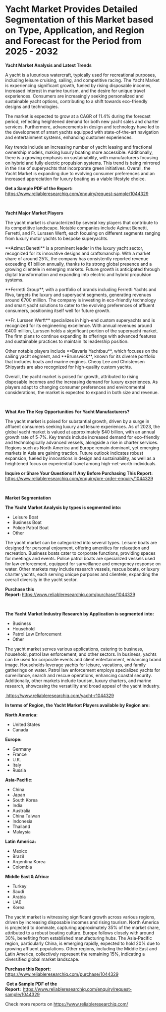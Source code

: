 <p><h1>Yacht Market Provides Detailed Segmentation of this Market based on Type, Application, and Region and Forecast for the Period from 2025 - 2032</h1></p><p><strong>Yacht Market Analysis and Latest Trends</strong></p>
<p><p>A yacht is a luxurious watercraft, typically used for recreational purposes, including leisure cruising, sailing, and competitive racing. The Yacht Market is experiencing significant growth, fueled by rising disposable incomes, increased interest in marine tourism, and the desire for unique travel experiences. Consumers are increasingly seeking personalized and sustainable yacht options, contributing to a shift towards eco-friendly designs and technologies.</p><p>The market is expected to grow at a CAGR of 11.4% during the forecast period, reflecting heightened demand for both new yacht sales and charter services. Furthermore, advancements in design and technology have led to the development of smart yachts equipped with state-of-the-art navigation and entertainment systems, enhancing customer experiences. </p><p>Key trends include an increasing number of yacht leasing and fractional ownership models, making luxury boating more accessible. Additionally, there is a growing emphasis on sustainability, with manufacturers focusing on hybrid and fully electric propulsion systems. This trend is being mirrored in the rise of superyachts that incorporate green initiatives. Overall, the Yacht Market is expanding due to evolving consumer preferences and an increased appreciation for luxury boating as a viable lifestyle choice.</p></p>
<p><strong>Get a Sample PDF of the Report:&nbsp;</strong> <a href="https://www.reliableresearchiq.com/enquiry/request-sample/1044329?utm_campaign=1140&utm_medium=2&utm_source=Github&utm_content=ia&utm_term=06022025&utm_id=yacht">https://www.reliableresearchiq.com/enquiry/request-sample/1044329</a></p>
<p>&nbsp;</p>
<p><strong>Yacht Major Market Players</strong></p>
<p><p>The yacht market is characterized by several key players that contribute to its competitive landscape. Notable companies include Azimut Benetti, Ferretti, and Fr. Lurssen Werft, each focusing on different segments ranging from luxury motor yachts to bespoke superyachts.</p><p>**Azimut Benetti** is a prominent leader in the luxury yacht sector, recognized for its innovative designs and craftsmanship. With a market share of around 25%, the company has consistently reported revenue exceeding €1 billion annually, thanks to its strong global presence and a growing clientele in emerging markets. Future growth is anticipated through digital transformation and expanding into electric and hybrid propulsion systems.</p><p>**Ferretti Group**, with a portfolio of brands including Ferretti Yachts and Riva, targets the luxury and superyacht segments, generating revenues around €700 million. The company is investing in eco-friendly technology and smart yacht solutions to cater to the evolving preferences of affluent consumers, positioning itself well for future growth.</p><p>**Fr. Lurssen Werft** specializes in high-end custom superyachts and is recognized for its engineering excellence. With annual revenues around €400 million, Lurssen holds a significant portion of the superyacht market. The firm plans to continue expanding its offerings with advanced features and sustainable practices to maintain its leadership position.</p><p>Other notable players include **Bavaria Yachtbau**, which focuses on the sailing yacht segment, and **Brunswick**, known for its diverse portfolio that includes boats and marine engines. Cheoy Lee and Christensen Shipyards are also recognized for high-quality custom yachts.</p><p>Overall, the yacht market is poised for growth, attributed to rising disposable incomes and the increasing demand for luxury experiences. As players adapt to changing consumer preferences and environmental considerations, the market is expected to expand in both size and revenue.</p></p>
<p>&nbsp;</p>
<p><strong>What Are The Key Opportunities For Yacht Manufacturers?</strong></p>
<p><p>The yacht market is poised for substantial growth, driven by a surge in affluent consumers seeking luxury and leisure experiences. As of 2023, the global yacht market is valued at approximately $40 billion, with an annual growth rate of 5-7%. Key trends include increased demand for eco-friendly and technologically advanced vessels, alongside a rise in charter services. Regions such as North America and Europe remain dominant, yet emerging markets in Asia are gaining traction. Future outlook indicates robust expansion, fueled by innovations in design and sustainability, as well as a heightened focus on experiential travel among high-net-worth individuals.</p></p>
<p><strong>Inquire or Share Your Questions If Any Before Purchasing This Report:</strong> <a href="https://www.reliableresearchiq.com/enquiry/pre-order-enquiry/1044329?utm_campaign=1140&utm_medium=2&utm_source=Github&utm_content=ia&utm_term=06022025&utm_id=yacht">https://www.reliableresearchiq.com/enquiry/pre-order-enquiry/1044329</a></p>
<p>&nbsp;</p>
<p><strong>Market Segmentation</strong></p>
<p><strong>The Yacht Market Analysis by types is segmented into:</strong></p>
<p><ul><li>Leisure Boat</li><li>Business Boat</li><li>Police Patrol Boat</li><li>Other</li></ul></p>
<p><p>The yacht market can be categorized into several types. Leisure boats are designed for personal enjoyment, offering amenities for relaxation and recreation. Business boats cater to corporate functions, providing spaces for meetings and events. Police patrol boats are specialized vessels used for law enforcement, equipped for surveillance and emergency response on water. Other markets may include research vessels, rescue boats, or luxury charter yachts, each serving unique purposes and clientele, expanding the overall diversity in the yacht sector.</p></p>
<p><strong>Purchase this Report:&nbsp;</strong><a href="https://www.reliableresearchiq.com/purchase/1044329?utm_campaign=1140&utm_medium=2&utm_source=Github&utm_content=ia&utm_term=06022025&utm_id=yacht">https://www.reliableresearchiq.com/purchase/1044329</a></p>
<p>&nbsp;</p>
<p><strong>The Yacht Market Industry Research by Application is segmented into:</strong></p>
<p><ul><li>Business</li><li>Household</li><li>Patrol Law Enforcement</li><li>Other</li></ul></p>
<p><p>The yacht market serves various applications, catering to business, household, patrol law enforcement, and other sectors. In business, yachts can be used for corporate events and client entertainment, enhancing brand image. Households leverage yachts for leisure, vacations, and family gatherings on water. Patrol law enforcement employs specialized yachts for surveillance, search and rescue operations, enhancing coastal security. Additionally, other markets include tourism, luxury charters, and marine research, showcasing the versatility and broad appeal of the yacht industry.</p></p>
<p><a href="https://www.reliableresearchiq.com/yacht-r1044329?utm_campaign=1140&utm_medium=2&utm_source=Github&utm_content=ia&utm_term=06022025&utm_id=yacht">&nbsp;https://www.reliableresearchiq.com/yacht-r1044329</a></p>
<p><strong>In terms of Region, the Yacht Market Players available by Region are:</strong></p>
<p>
    <p> <strong> North America: </strong>
        <ul>
            <li>United States</li>
            <li>Canada</li>
        </ul>
        </p> 
    <p> <strong> Europe: </strong>
        <ul>
            <li>Germany</li>
            <li>France</li>
            <li>U.K.</li>
            <li>Italy</li>
            <li>Russia</li>
        </ul>
        </p> 
    <p> <strong> Asia-Pacific: </strong>
        <ul>
            <li>China</li>
            <li>Japan</li>
            <li>South Korea</li>
            <li>India</li>
            <li>Australia</li>
            <li>China Taiwan</li>
            <li>Indonesia</li>
            <li>Thailand</li>
            <li>Malaysia</li>
        </ul>
        </p> 
    <p> <strong> Latin America: </strong>
        <ul>
            <li>Mexico</li>
            <li>Brazil</li>
            <li>Argentina Korea</li>
            <li>Colombia</li>
        </ul>
        </p> 
    <p> <strong> Middle East & Africa: </strong>
        <ul>
            <li>Turkey</li>
            <li>Saudi</li>
            <li>Arabia</li>
            <li>UAE</li>
            <li>Korea</li>
        </ul>
    </p>
    </p>
<p><p>The yacht market is witnessing significant growth across various regions, driven by increasing disposable incomes and rising tourism. North America is projected to dominate, capturing approximately 35% of the market share, attributed to a robust boating culture. Europe follows closely with around 30%, benefiting from established manufacturing hubs. The Asia-Pacific region, particularly China, is emerging rapidly, expected to hold 20% due to growing affluent populations. Other regions, including the Middle East and Latin America, collectively represent the remaining 15%, indicating a diversified global market landscape.</p></p>
<p><strong>Purchase this Report: </strong><a href="https://www.reliableresearchiq.com/purchase/1044329?utm_campaign=1140&utm_medium=2&utm_source=Github&utm_content=ia&utm_term=06022025&utm_id=yacht">https://www.reliableresearchiq.com/purchase/1044329</a></p>
<p>&nbsp;<strong>Get a Sample PDF of the Report:&nbsp;&nbsp;</strong><a href="https://www.reliableresearchiq.com/enquiry/request-sample/1044329?utm_campaign=1140&utm_medium=2&utm_source=Github&utm_content=ia&utm_term=06022025&utm_id=yacht">https://www.reliableresearchiq.com/enquiry/request-sample/1044329</a></p>
<p><strong></strong></p>
<p>Check more reports on <a href="https://www.reliableresearchiq.com/?utm_campaign=1140&utm_medium=2&utm_source=Github&utm_content=ia&utm_term=06022025&utm_id=yacht">https://www.reliableresearchiq.com/</a></p>